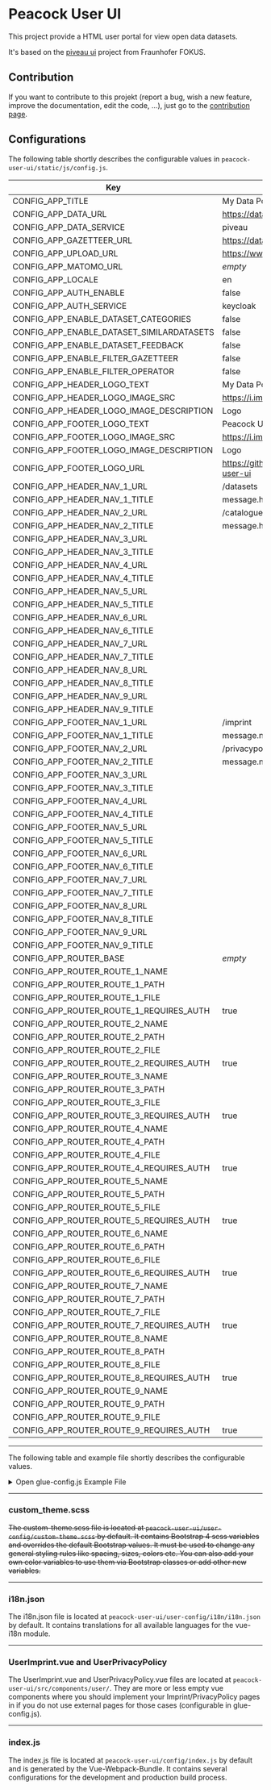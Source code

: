 # Peacock User UI

This project provide a HTML user portal for view open data datasets.

It's based on the [piveau ui](https://github.com/piveau-data/piveau-hub-ui) project from Fraunhofer FOKUS.

## Contribution

If you want to contribute to this projekt (report a bug, wish a new feature, improve the documentation, edit the code, ...), just go to the [contribution page](CONTRIBUTION.md).

## Configurations

The following table shortly describes the configurable values in `peacock-user-ui/static/js/config.js`.

Key | Default value | Description
----|---------------|-------------
CONFIG_APP_TITLE | My Data Portal
CONFIG_APP_DATA_URL | https://data.europa.eu/api/hub/search/
CONFIG_APP_DATA_SERVICE | piveau
CONFIG_APP_GAZETTEER_URL | https://data.europa.eu/api/hub/search/gazetteer/
CONFIG_APP_UPLOAD_URL | https://www.europeandataportal.eu/data/api/
CONFIG_APP_MATOMO_URL | *empty*
CONFIG_APP_LOCALE | en
CONFIG_APP_AUTH_ENABLE | false
CONFIG_APP_AUTH_SERVICE | keycloak
CONFIG_APP_ENABLE_DATASET_CATEGORIES | false
CONFIG_APP_ENABLE_DATASET_SIMILARDATASETS | false
CONFIG_APP_ENABLE_DATASET_FEEDBACK | false
CONFIG_APP_ENABLE_FILTER_GAZETTEER | false
CONFIG_APP_ENABLE_FILTER_OPERATOR | false
CONFIG_APP_HEADER_LOGO_TEXT | My Data Portal
CONFIG_APP_HEADER_LOGO_IMAGE_SRC | https://i.imgur.com/lgtG4zB.png
CONFIG_APP_HEADER_LOGO_IMAGE_DESCRIPTION | Logo
CONFIG_APP_FOOTER_LOGO_TEXT | Peacock User UI 🦚
CONFIG_APP_FOOTER_LOGO_IMAGE_SRC | https://i.imgur.com/lgtG4zB.png
CONFIG_APP_FOOTER_LOGO_IMAGE_DESCRIPTION | Logo
CONFIG_APP_FOOTER_LOGO_URL | https://github.com/opendata-guru/peacock-user-ui
CONFIG_APP_HEADER_NAV_1_URL | /datasets
CONFIG_APP_HEADER_NAV_1_TITLE | message.header.navigation.data.datasets
CONFIG_APP_HEADER_NAV_2_URL | /catalogues
CONFIG_APP_HEADER_NAV_2_TITLE | message.header.navigation.data.catalogues
CONFIG_APP_HEADER_NAV_3_URL |
CONFIG_APP_HEADER_NAV_3_TITLE |
CONFIG_APP_HEADER_NAV_4_URL |
CONFIG_APP_HEADER_NAV_4_TITLE |
CONFIG_APP_HEADER_NAV_5_URL |
CONFIG_APP_HEADER_NAV_5_TITLE |
CONFIG_APP_HEADER_NAV_6_URL |
CONFIG_APP_HEADER_NAV_6_TITLE |
CONFIG_APP_HEADER_NAV_7_URL |
CONFIG_APP_HEADER_NAV_7_TITLE |
CONFIG_APP_HEADER_NAV_8_URL |
CONFIG_APP_HEADER_NAV_8_TITLE |
CONFIG_APP_HEADER_NAV_9_URL |
CONFIG_APP_HEADER_NAV_9_TITLE |
CONFIG_APP_FOOTER_NAV_1_URL | /imprint
CONFIG_APP_FOOTER_NAV_1_TITLE | message.navigation.navItems.imprint
CONFIG_APP_FOOTER_NAV_2_URL | /privacypolicy
CONFIG_APP_FOOTER_NAV_2_TITLE | message.navigation.navItems.privacyPolicy
CONFIG_APP_FOOTER_NAV_3_URL |
CONFIG_APP_FOOTER_NAV_3_TITLE |
CONFIG_APP_FOOTER_NAV_4_URL |
CONFIG_APP_FOOTER_NAV_4_TITLE |
CONFIG_APP_FOOTER_NAV_5_URL |
CONFIG_APP_FOOTER_NAV_5_TITLE |
CONFIG_APP_FOOTER_NAV_6_URL |
CONFIG_APP_FOOTER_NAV_6_TITLE |
CONFIG_APP_FOOTER_NAV_7_URL |
CONFIG_APP_FOOTER_NAV_7_TITLE |
CONFIG_APP_FOOTER_NAV_8_URL |
CONFIG_APP_FOOTER_NAV_8_TITLE |
CONFIG_APP_FOOTER_NAV_9_URL |
CONFIG_APP_FOOTER_NAV_9_TITLE |
CONFIG_APP_ROUTER_BASE | *empty*
CONFIG_APP_ROUTER_ROUTE_1_NAME |
CONFIG_APP_ROUTER_ROUTE_1_PATH |
CONFIG_APP_ROUTER_ROUTE_1_FILE |
CONFIG_APP_ROUTER_ROUTE_1_REQUIRES_AUTH | true
CONFIG_APP_ROUTER_ROUTE_2_NAME |
CONFIG_APP_ROUTER_ROUTE_2_PATH |
CONFIG_APP_ROUTER_ROUTE_2_FILE |
CONFIG_APP_ROUTER_ROUTE_2_REQUIRES_AUTH | true
CONFIG_APP_ROUTER_ROUTE_3_NAME |
CONFIG_APP_ROUTER_ROUTE_3_PATH |
CONFIG_APP_ROUTER_ROUTE_3_FILE |
CONFIG_APP_ROUTER_ROUTE_3_REQUIRES_AUTH | true
CONFIG_APP_ROUTER_ROUTE_4_NAME |
CONFIG_APP_ROUTER_ROUTE_4_PATH |
CONFIG_APP_ROUTER_ROUTE_4_FILE |
CONFIG_APP_ROUTER_ROUTE_4_REQUIRES_AUTH | true
CONFIG_APP_ROUTER_ROUTE_5_NAME |
CONFIG_APP_ROUTER_ROUTE_5_PATH |
CONFIG_APP_ROUTER_ROUTE_5_FILE |
CONFIG_APP_ROUTER_ROUTE_5_REQUIRES_AUTH | true
CONFIG_APP_ROUTER_ROUTE_6_NAME |
CONFIG_APP_ROUTER_ROUTE_6_PATH |
CONFIG_APP_ROUTER_ROUTE_6_FILE |
CONFIG_APP_ROUTER_ROUTE_6_REQUIRES_AUTH | true
CONFIG_APP_ROUTER_ROUTE_7_NAME |
CONFIG_APP_ROUTER_ROUTE_7_PATH |
CONFIG_APP_ROUTER_ROUTE_7_FILE |
CONFIG_APP_ROUTER_ROUTE_7_REQUIRES_AUTH | true
CONFIG_APP_ROUTER_ROUTE_8_NAME |
CONFIG_APP_ROUTER_ROUTE_8_PATH |
CONFIG_APP_ROUTER_ROUTE_8_FILE |
CONFIG_APP_ROUTER_ROUTE_8_REQUIRES_AUTH | true
CONFIG_APP_ROUTER_ROUTE_9_NAME |
CONFIG_APP_ROUTER_ROUTE_9_PATH |
CONFIG_APP_ROUTER_ROUTE_9_FILE |
CONFIG_APP_ROUTER_ROUTE_9_REQUIRES_AUTH | true

---
The following table and example file shortly describes the configurable values.

<details>
<summary>Open glue-config.js Example File</summary>

```javascript

// Exported Config-Object
export default {
  // The Title of the app. Shown in browser tabs.
  title: 'My Awesome Title',
  // The Base Urls used to fetch data from
  api: {
    baseUrl: 'https://www.the-base-url.to/my/data/endpoints/',
    gazetteerBaseUrl: 'https://www.the-base-url.to/my/gazetteer/data/endpoints/', // TODO: find less hacky solution if the app  uses different APIs to fetch data. Maybe baseUrls: [<url1>, <url2>, ...]
  },
  // Images to add to header/footer
  images: {
    // Images/Logos to add to the Header of the webpage
    headerLogos: [
      {
        // Where to get the image from
        src: 'https://link.to/my-header-logo.png',
        // Where does the image link to
        href: 'https://my-external-logo-url.de' // (optional)
        // How to open the page this image links to
        target: '_blank' // (optional)
        // The alternative description of this image
        description: 'My Awesome Header Logo',
        // The css height of this image
        height: '60px',
        // The css width of this image
        width: 'auto',
      },
    ],
    // Images/Logos to add to the Footer of the webpage.
    footerLogos: [
      {
        // Where to get the image from
        src: 'https://link.to/my-footer-logo.png',
        // Where does the image link to
        href: 'https://my-external-logo-url.de' // (optional)
        // How to open the page this image links to
        target: '_blank' // (optional)
        // The alternative description of this image
        description: 'My Awesome Footer Logo',
        // The css height of this image
        height: '80px',
        // The css width of this image
        width: 'auto',
      },
    ],
  },
  // The default language used
  locale: 'en',
  // The fallback language if no translations for another language is available (Atleast this language must be present and complete in your i18n.json file)
  fallbackLocale: 'en',
  
  themes: {
    // Sets the header Theme. Currently Available: 'primary' XOR 'dark' XOR 'light'.
    header: 'dark',
  },
  // Options to configure Vue Router
  routerOptions: {
    // Defines the base URL of the app. -> https://router.vuejs.org/api/#base
    base: '',
    // available values: "hash" | "history" | "abstract" -> https://router.vuejs.org/api/#mode
    mode: 'hash',
  },
  // Navigation related configurations
  navigation: {
    topnav: {
      // The main navigation configurations
      main: {
        home: {
          // If set: The Home navigation item will link to this url.
          // If not set: The Home navigation item will link to the Home.vue component in peacock-user-ui/src/components/
          href: 'https://link-to-external-url.com/home'
          // Defines where to open the target page
          target: '_self',
          // Defines whether this navigation item is shown or not
          show: true,
        },
        data: {
          show: true,
        },
        maps: {
          show: false,
        },
        about: {
          show: false,
        },
        // Contains Navigation items you want to add to the main navigation.
        append: [
          {
            // Defines the url this navigation element leads to
            href: 'https://www.my-privacy-policy-from-somewhere.de',
            // Defines the icon next to the navigation elements text. Currently using material icons: https://material.io/tools/icons/?style=baseline
            icon: 'rowing',
            // Defines where to open the target page
            target: '_self',
            // The title of this navigation element
            title: 'Privacy Policy',
          },
          {
            href: 'https://www.my-general-imprint.de',
            icon: 'info',
            target: '_self',
            title: 'Imprint',
          },
        ],
        // Defines whether to show icons next to each navigation elements title
        icons: true,
      },
      // The sub navigation configurations
      sub: {
        privacyPolicy: {
          // Defines whether this navigation item is shown or not
          show: true,
          // if set: Defines the url this navigation element leads to
          // if not set: This navigation element will link to the userPrivacyPolicy.vue component in peacock-user-ui/src/components/user
          href: 'https://www.some-url.de/privacy-policy',
          // Defines where to open the target page
          target: '_self',
        },
        imprint: {
          // Defines whether this navigation item is shown or not
          show: true,
          // if set: Defines the url this navigation element leads to
          // if not set: This navigation element will link to the userImprint.vue component in peacock-user-ui/src/components/user
          href: 'https://www.some-url.de/imprint',
          // Defines where to open the target page
          target: '_self',
        },
      },
    },
  },
};

```

</details>

---

### custom_theme.scss

<del>The custom-theme.scss file is located at `peacock-user-ui/user-config/custom-theme.scss` by default. It contains Bootstrap 4 scss variables and overrides the default Bootstrap values. It must be used to change any general styling rules like spacing, sizes, colors etc. You can also add your own color variables to use them via Bootstrap classes or add other new variables.</del>

---

### i18n.json

The i18n.json file is located at `peacock-user-ui/user-config/i18n/i18n.json` by default. It contains translations for all available languages for the vue-i18n module.

---

### UserImprint.vue and UserPrivacyPolicy

The UserImprint.vue and UserPrivacyPolicy.vue files are located at `peacock-user-ui/src/components/user/`. They are more or less empty vue components where you should implement your Imprint/PrivacyPolicy pages in if you do not use external pages for those cases (configurable in glue-config.js).

---

### index.js

The index.js file is located at `peacock-user-ui/config/index.js` by default and is generated by the Vue-Webpack-Bundle. It contains several configurations for the development and production build process.
